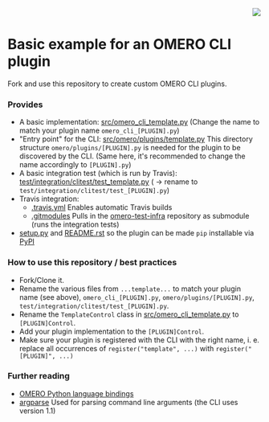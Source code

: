 <p align="right">
  <a href="https://travis-ci.org/dominikl/omero-cli-template"><img src="https://travis-ci.org/dominikl/omero-cli-template.svg?branch=master"/></a>
</p>

# Basic example for an OMERO CLI plugin

Fork and use this repository to create custom OMERO CLI plugins.

### Provides
- A basic implementation: [src/omero_cli_template.py](src/omero_cli_template.py)
(Change the name to match your plugin name `omero_cli_[PLUGIN].py`)
- "Entry point" for the CLI: [src/omero/plugins/template.py](src/omero/plugins/template.py)
This directory structure `omero/plugins/[PLUGIN].py` is needed for the plugin to be 
discovered by the CLI. (Same here, it's recommended to change the name accordingly to `[PLUGIN].py`)
- A basic integration test (which is run by Travis): [test/integration/clitest/test_template.py](test/integration/clitest/test_template.py)
( -> rename to `test/integration/clitest/test_[PLUGIN].py`)
- Travis integration:
  - [.travis.yml](.travis.yml) Enables automatic Travis builds
  - [.gitmodules](.gitmodules) Pulls in the [omero-test-infra](https://github.com/openmicroscopy/omero-test-infra.git) 
  repository as submodule (runs the integration tests)
- [setup.py](setup.py) and [README.rst](README.rst) so the plugin can be made `pip` installable via [PyPI](https://pypi.org/)

### How to use this repository / best practices
- Fork/Clone it.
- Rename the various files from `...template...` to match your plugin name (see above), `omero_cli_[PLUGIN].py`, 
`omero/plugins/[PLUGIN].py`, `test/integration/clitest/test_[PLUGIN].py`.
- Rename the `TemplateControl` class in [src/omero_cli_template.py](src/omero_cli_template.py) to
`[PLUGIN]Control`.
- Add your plugin implementation to the `[PLUGIN]Control`.
- Make sure your plugin is registered with the CLI with the right name, i. e. replace all occurrences of 
`register("template", ...)` with `register("[PLUGIN]", ...)`

### Further reading
- [OMERO Python language bindings](https://docs.openmicroscopy.org/omero/5.4.6/developers/Python.html)
- [argparse](https://pypi.org/project/argparse/) Used for parsing command line arguments (the CLI uses
version 1.1)
